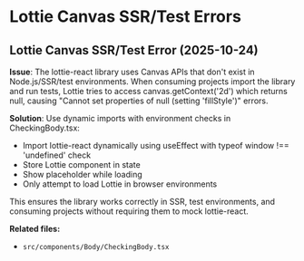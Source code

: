 # Lottie Canvas SSR/Test Errors

## Lottie Canvas SSR/Test Error (2025-10-24)

**Issue**: The lottie-react library uses Canvas APIs that don't exist in Node.js/SSR/test environments. When consuming projects import the library and run tests, Lottie tries to access canvas.getContext('2d') which returns null, causing "Cannot set properties of null (setting 'fillStyle')" errors.

**Solution**: Use dynamic imports with environment checks in CheckingBody.tsx:
- Import lottie-react dynamically using useEffect with typeof window !== 'undefined' check
- Store Lottie component in state
- Show placeholder while loading
- Only attempt to load Lottie in browser environments

This ensures the library works correctly in SSR, test environments, and consuming projects without requiring them to mock lottie-react.

**Related files:**
- `src/components/Body/CheckingBody.tsx`

